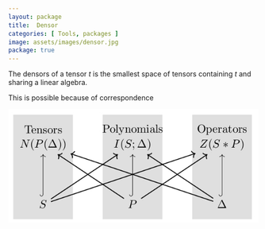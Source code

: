 ```yaml
---
layout: package
title:  Densor
categories: [ Tools, packages ]
image: assets/images/densor.jpg
package: true
---
```


The densors of a tensor $t$ is the smallest space of tensors containing $t$
and sharing a linear algebra.

This is possible because of correspondence

![Correspondence](/uploads/images/correspondence.jpg)

